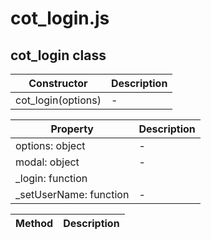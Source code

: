 # cot_login.js

## cot_login class

Constructor | Description
--- | ---
cot_login(options) | -

Property | Description
--- | ---
options: object | -
modal: object | -
_login: function | 
_setUserName: function | -

Method | Description
--- | ---